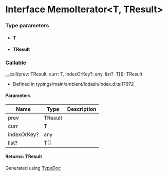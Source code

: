 # Interface MemoIterator<T, TResult>


### Type parameters

* #### T
* #### TResult

### Callable
__call(prev: TResult, curr: T, indexOrKey?: any, list?: T[]): TResult
  
* Defined in typings/main/ambient/lodash/index.d.ts:17972


#### Parameters

| Name | Type | Description |
| ---- | ---- | ---- |
| prev | TResult|  |
| curr | T|  |
| indexOrKey? | any|  |
| list? | T[]|  |

#### Returns: TResult



Generated using [TypeDoc](http://typedoc.io)
